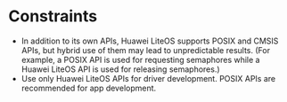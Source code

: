 # Constraints<a name="EN-US_TOPIC_0302339209"></a>

-   In addition to its own APIs, Huawei LiteOS supports POSIX and CMSIS APIs, but hybrid use of them may lead to unpredictable results. \(For example, a POSIX API is used for requesting semaphores while a Huawei LiteOS API is used for releasing semaphores.\)
-   Use only Huawei LiteOS APIs for driver development. POSIX APIs are recommended for app development.

